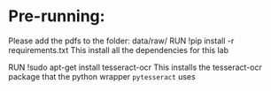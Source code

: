 # Pre-running:
Please add the pdfs to the folder: data/raw/
RUN !pip install -r requirements.txt
	This install all the dependencies for this lab
	
RUN !sudo apt-get install tesseract-ocr
	This installs the tesseract-ocr package that the python wrapper `pytesseract` uses

